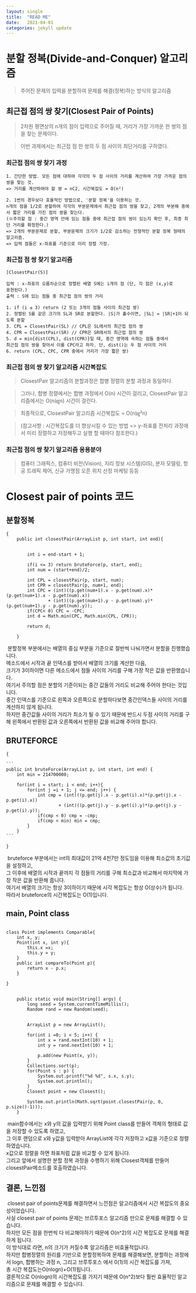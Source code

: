 ```yaml
---
layout: single
title:  "READ ME"
date:   2021-04-01
categories: jekyll update
---
```

# 분할 정복(Divide-and-Conquer) 알고리즘
> 주어진 문제의 입력을 분할하여 문제를 해결(정복)하는 방식의 알고리즘

## 최근접 점의 쌍 찾기(Closest Pair of Points)
> 2차원 평면상의 n개의 점이 입력으로 주어질 때, 거리가 가장 가까운 한 쌍의 점을 찾는 문제이다.

> 이번 과제에서는 최근접 점 한 쌍의 두 점 사이의 최단거리를 구하였다.

### 최근접 점의 쌍 찾기 과정
	1. 간단한 방법. 모든 점에 대하여 각각의 두 점 사이의 거리를 계산하여 가장 가까운 점의 쌍을 찾는 것.
	=> 거리를 계산하여야 할 쌍 = nC2, 시간복잡도 = O(n²)

	2. 1번의 경우보다 효율적인 방법으로, '분할 정복'을 이용하는 것.
	n개의 점을 1/2로 분할하여 각각의 부분문제에서 최근접 점의 쌍을 찾고, 2개의 부분해 중에서 짧은 거리를 가진 점의 쌍을 찾는다.
	(※주의할 점 : 중간 영역 안에 있는 점들 중에 최근접 점의 쌍이 있는지 확인 후, 최종 최단 거리를 확정한다.)
  	=> 2개의 부분문제로 분할, 부분문제의 크기가 1/2로 감소하는 전형적인 분할 정복 형태의 알고리즘.
  	=> 입력 점들은 x-좌표를 기준으로 미리 정렬 가정.

### 최근접 점 쌍 찾기 알고리즘

	[ClosestPair(S)]

	입력 : x-좌표의 오름차순으로 정렬된 배열 S에는 i개의 점 (단, 각 점은 (x,y)로
	표현된다.)
	출력 : S에 있는 점들 중 최근접 점의 쌍의 거리

	1. if (i ≤ 3) return (2 또는 3개의 점들 사이의 최근접 쌍)
	2. 정렬된 S를 같은 크기의 SL과 SR로 분할한다. |S|가 홀수이면, |SL| = |SR|+1이 되도록 분할
	3. CPL = ClosestPair(SL) // CPL은 SL에서의 최근접 점의 쌍
	4. CPR = ClosestPair(SR) // CPR은 SR에서의 최근접 점의 쌍
	5. d = min{dist(CPL), dist(CPR)}일 때, 중간 영역에 속하는 점들 중에서
	최근접 점의 쌍을 찾아서 이를 CPC라고 하자. 단, dist()는 두 점 사이의 거리
	6. return (CPL, CPC, CPR 중에서 거리가 가장 짧은 쌍)

### 최근접 점의 쌍 찾기 알고리즘 시간복잡도
> ClosestPair 알고리즘의 분할과정은 합병 정렬의 분할 과정과 동일하다.

> 그러나, 합병 정렬에서는 합병 과정에서 O(n) 시간이 걸리고, ClosestPair 알고리즘에서는 O(n㏒n) 시간이 걸린다.

> 최종적으로, ClosestPair 알고리즘 시간복잡도 = O(n㏒²n)

> (참고사항 : 시간복잡도를 더 향상시킬 수 있는 방법 => y-좌표를 전처리 과정에서 미리 정렬하고 저장해두고 실행 할 때마다 참조한다.)

### 최근접 점의 쌍 찾기 알고리즘 응용분야
> 컴퓨터 그래픽스, 컴퓨터 비전(Vision), 지리 정보 시스템(GIS), 분자 모델링, 항공 트래픽 제어, 신규 가맹점 오픈 위치 선정 마케팅 등등




# Closest pair of points 코드


## 분할정복

<pre><code>{
    public int closestPair(ArrayList<Point> p, int start, int end){


        int i = end-start + 1;
    
        if(i <= 3) return bruteForce(p, start, end);
        int num = (start+end)/2;
    
        int CPL = closestPair(p, start, num);
        int CPR = closestPair(p, num+1, end);
        int CPC = (int)((p.get(num+1).x - p.get(num).x)*(p.get(num+1).x - p.get(num).x))
                + (int)((p.get(num+1).y - p.get(num).y)*(p.get(num+1).y - p.get(num).y));
        if(CPC< 0) CPC = -CPC;
        int d = Math.min(CPC, Math.min(CPL, CPR));
    
        return d;
    
    }</code></pre>
 
   
​	분할정복 부분에서는 배열의 중심 부분을 기준으로 절반씩 나눠가면서 분할을 진행했습니다.<br/>
	메소드에서 시작과 끝 인덱스를 받아서 배열의 크기를 계산한 다음,<br/>
	크기가 3이하이면 다른 메소드에서 점들 사이의 거리를 구해 가장 작은 값을 반환했습니다.<br/>
	여기서 주의할 점은 분할의 기준이되는 중간 값들의 거리도 비교해 주어야 한다는 것입니다.<br/>
	중간 인덱스를 기준으로 왼쪽과 오른쪽으로 분할하다보면 중간인덱스들 사이의 거리를 계산하지 않게 됩니다.<br/>
	하지만 중간값들 사이의 거리가 최소가 될 수 있기 때문에 반드시 두점 사이의 거리를 구해 왼쪽에서 반환된 값과 오른쪽에서 반환된 값을 비교해 주어야 합니다.<br/>


## BRUTEFORCE

<pre><code>{

```
public int bruteForce(ArrayList<Point> p, int start, int end) {
    int min = 214700000;

    for(int i = start; i < end; i++){
        for(int j =i + 1; j <= end; j++) {
            int cmp = (int)((p.get(j).x - p.get(i).x)*(p.get(j).x - p.get(i).x))
                    + (int)((p.get(j).y - p.get(i).y)*(p.get(j).y - p.get(i).y));
            if(cmp < 0) cmp = -cmp;
            if(cmp < min) min = cmp;
        }
    }
```

}</code></pre>


​	bruteforce 부분에서는 int의 최대값이 21억 4천7만 정도임을 이용해 최소값의 초기값을 설정하고,<br/>
	그 이후에 배열의 시작과 끝까지 각 점들의 거리를 구해 최소값과 비교해서 마지막에 가장 작은 값을 반환해 줍니다.<br/>
	여기서 배열의 크기는 항상 3이하이기 때문에 시각 복잡도는 항상 O(상수)가 됩니다.<br/>
	따라서 bruteforce의 시간복잡도는 O(1)입니다.<br/>


## main, Point class

<pre><code>
class Point implements Comparable<Point>{
    int x, y;
    Point(int x, int y){
        this.x =x;
        this.y = y;
    }
    public int compareTo(Point p){
        return x - p.x;
    }

}
</code></pre>


<pre><code>
    public static void main(String[] args) {
        long seed = System.currentTimeMillis();
        Random rand = new Random(seed);


        ArrayList<Point> p = new ArrayList<Point>();
    
        for(int i =0; i < 5; i++) {
            int x = rand.nextInt(10) + 1;
            int y = rand.nextInt(10) + 1;
    
            p.add(new Point(x, y));
        }
        Collections.sort(p);
        for(Point s : p) {
            System.out.printf("%d %d", s.x, s.y);
            System.out.println();
        }
        Closest point = new Closest();
    
        System.out.println(Math.sqrt(point.closestPair(p, 0, p.size()-1)));
    }
</code></pre>

​	main함수에서는 x와 y의 값을 입력받기 위해 Point class를 만들어 객체의 형태로 값을 저장할 수 있도록 하였고,<br/>
	그 이후 랜덤으로 x와 y값을 입력받아 ArrayList에 각각 저장하고 x값을 기준으로 정렬하였습니다.<br/>
	x값으로 정렬을 하면 좌표처럼 값을 비교할 수 있게 됩니다.<br/>
	그리고 앞에서 설명한 분할 정복 과정을 수행하기 위해 Closest객체를 만들어 closestPair메소드를 호출하였습니다.<br/>

## 결론, 느낀점

​	closest pair of points문제를 해결하면서 느낀점은 알고리즘에서 시간 복잡도의 중요성이었습니다.<br/>
	사실 closest pair of points 문제는 브르투포스 알고리즘 만으로 문제를 해결할 수 있습니다.<br/>
	하지만 모든 점을 한번씩 다 비교해야하기 때문에 O(n^2)의 시간 복잡도로 문제를 해결하게 됩니다.<br/>
	이 방식대로 라면, n의 크기가 커질수록 알고리즘은 비효율적입니다.<br/>
	하지만 합병정렬의 원리를 기반으로 분할정복하여 문제를 해결해보면, 분할하는 과정에서 logn, 합병하는 과정 n, 그리고 브루투포스 에서 0(1)의 시간 복잡도를 가져,<br/>
	총 시간 복잡도는O(nlogn)+O(1)됩니다.<br/>
	결론적으로 O(nlogn)의 시간복잡도를 가지기 때문에 O(n^2)보다 훨씬 효율적인 알고리즘으로 문제를 해결할 수 있습니다.<br/>

